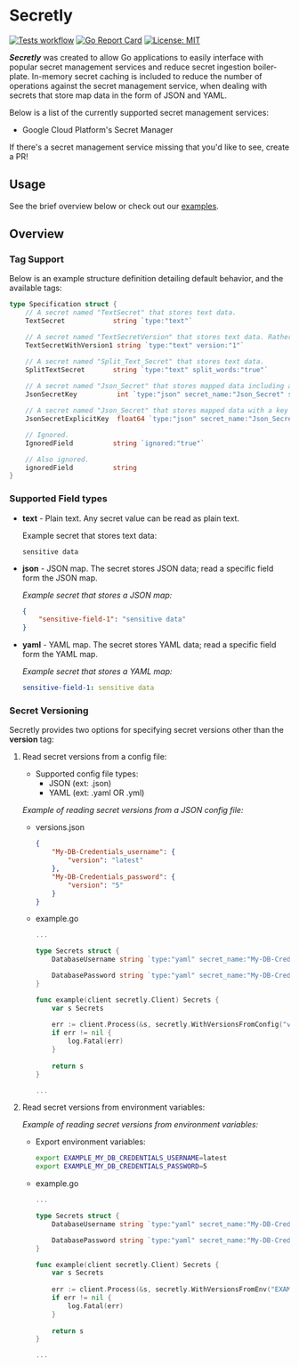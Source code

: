 # Secretly

[![Tests workflow](https://img.shields.io/github/actions/workflow/status/jack-mcveigh/secretly/unit-test-base.yaml?branch=main&longCache=tru&label=tests&logo=github&logoColor=fff)](https://github.com/jack-mcveigh/secretly/actions?query=workflow%3ATest%20Base)
[![Go Report Card](https://goreportcard.com/badge/github.com/jack-mcveigh/secretly)](https://goreportcard.com/report/github.com/jack-mcveigh/secretly)
[![License: MIT](https://img.shields.io/badge/license-MIT-yellow.svg)](https://opensource.org/licenses/MIT)

___Secretly___ was created to allow Go applications to easily interface with popular secret management services and reduce secret ingestion boiler-plate. In-memory secret caching is included to reduce the number of operations against the secret management service, when dealing with secrets that store map data in the form of JSON and YAML.

Below is a list of the currently supported secret management services:

* Google Cloud Platform's Secret Manager

If there's a secret management service missing that you'd like to see, create a PR!

## Usage

See the brief overview below or check out our [examples](examples).

## Overview

### Tag Support

Below is an example structure definition detailing default behavior, and the available tags:

```go
type Specification struct {
    // A secret named "TextSecret" that stores text data.
    TextSecret            string `type:"text"`

    // A secret named "TextSecretVersion" that stores text data. Rather than retrieving the latest version, retrieve version 1.
    TextSecretWithVersion1 string `type:"text" version:"1"`

    // A secret named "Split_Text_Secret" that stores text data.
    SplitTextSecret       string `type:"text" split_words:"true"`
    
    // A secret named "Json_Secret" that stores mapped data including a key "Json_Secret_Key".
    JsonSecretKey          int `type:"json" secret_name:"Json_Secret" split_words:"true"`

    // A secret named "Json_Secret" that stores mapped data with a key "Json_Secret_Key_2".
    JsonSecretExplicitKey  float64 `type:"json" secret_name:"Json_Secret" key_name:"Json_Secret_Key_2"`

    // Ignored.
    IgnoredField          string `ignored:"true"`

    // Also ignored.
    ignoredField          string
}
```

### Supported Field types

* __text__ - Plain text. Any secret value can be read as plain text.

    Example secret that stores text data:

    ```text
    sensitive data
    ```

* __json__ - JSON map. The secret stores JSON data; read a specific field form the JSON map.

    _Example secret that stores a JSON map:_

    ```json
    {
        "sensitive-field-1": "sensitive data"
    }
    ```

* __yaml__ - YAML map. The secret stores YAML data; read a specific field form the YAML map.

    _Example secret that stores a YAML map:_

    ```yaml
    sensitive-field-1: sensitive data
    ```

### Secret Versioning

Secretly provides two options for specifying secret versions other than the __version__ tag:

1. Read secret versions from a config file:
    * Supported config file types:
        * JSON (ext: .json)
        * YAML (ext: .yaml OR .yml)

    _Example of reading secret versions from a JSON config file:_

    * versions.json

        ```json
        {
            "My-DB-Credentials_username": {
                "version": "latest"
            },
            "My-DB-Credentials_password": {
                "version": "5"
            }
        }
        ```

    * example.go

        ```go
        ...

        type Secrets struct {
            DatabaseUsername string `type:"yaml" secret_name:"My-DB-Credentials" key_name:"username" split_words:"true"`

            DatabasePassword string `type:"yaml" secret_name:"My-DB-Credentials" key_name:"password" split_words:"true"`
        }

        func example(client secretly.Client) Secrets {
            var s Secrets
            
            err := client.Process(&s, secretly.WithVersionsFromConfig("versions.json"))
            if err != nil {
                log.Fatal(err)
            }
            
            return s
        }

        ...
        ```

2. Read secret versions from environment variables:

    _Example of reading secret versions from environment variables:_

    * Export environment variables:

        ```bash
        export EXAMPLE_MY_DB_CREDENTIALS_USERNAME=latest
        export EXAMPLE_MY_DB_CREDENTIALS_PASSWORD=5
        ```

    * example.go

        ```go
        ...

        type Secrets struct {
            DatabaseUsername string `type:"yaml" secret_name:"My-DB-Credentials" key_name:"username" split_words:"true"`

            DatabasePassword string `type:"yaml" secret_name:"My-DB-Credentials" key_name:"password" split_words:"true"`
        }

        func example(client secretly.Client) Secrets {
            var s Secrets
            
            err := client.Process(&s, secretly.WithVersionsFromEnv("EXAMPLE"))
            if err != nil {
                log.Fatal(err)
            }
            
            return s
        }

        ...
        ```
